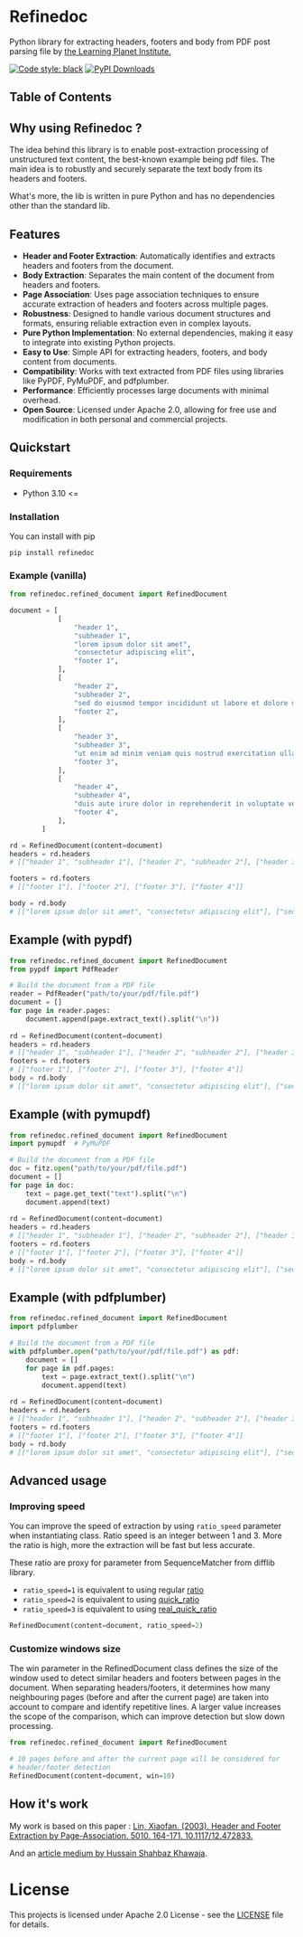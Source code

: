 # Refinedoc
 Python library for extracting headers, footers and body from PDF post parsing file by [the Learning Planet Institute.](https://www.learningplanetinstitute.org/) 

[![Code style: black](https://img.shields.io/badge/code%20style-black-000000.svg)](https://github.com/psf/black) [![PyPI Downloads](https://static.pepy.tech/personalized-badge/refinedoc?period=total&units=INTERNATIONAL_SYSTEM&left_color=ORANGE&right_color=GREEN&left_text=downloads)](https://pepy.tech/projects/refinedoc)

## Table of Contents


## Why using Refinedoc ?
The idea behind this library is to enable post-extraction processing of unstructured text content, the best-known example being pdf files. 
The main idea is to robustly and securely separate the text body from its headers and footers.

What's more, the lib is written in pure Python and has no dependencies other than the standard lib.


## Features
- **Header and Footer Extraction**: Automatically identifies and extracts headers and footers from the document.
- **Body Extraction**: Separates the main content of the document from headers and footers.
- **Page Association**: Uses page association techniques to ensure accurate extraction of headers and footers across multiple pages.
- **Robustness**: Designed to handle various document structures and formats, ensuring reliable extraction even in complex layouts.
- **Pure Python Implementation**: No external dependencies, making it easy to integrate into existing Python projects.
- **Easy to Use**: Simple API for extracting headers, footers, and body content from documents.
- **Compatibility**: Works with text extracted from PDF files using libraries like PyPDF, PyMuPDF, and pdfplumber.
- **Performance**: Efficiently processes large documents with minimal overhead.
- **Open Source**: Licensed under Apache 2.0, allowing for free use and modification in both personal and commercial projects.

## Quickstart
### Requirements
- Python 3.10 <=
### Installation
You can install with pip
```
pip install refinedoc
```
### Example (vanilla)

```python
from refinedoc.refined_document import RefinedDocument

document = [
            [
                "header 1",
                "subheader 1",
                "lorem ipsum dolor sit amet",
                "consectetur adipiscing elit",
                "footer 1",
            ],
            [
                "header 2",
                "subheader 2",
                "sed do eiusmod tempor incididunt ut labore et dolore magna aliqua",
                "footer 2",
            ],
            [
                "header 3",
                "subheader 3",
                "ut enim ad minim veniam quis nostrud exercitation ullamco laboris nisi ut aliquip ex ea commodo consequat",
                "footer 3",
            ],
            [
                "header 4",
                "subheader 4",
                "duis aute irure dolor in reprehenderit in voluptate velit esse cillum dolore eu fugiat nulla pariatur",
                "footer 4",
            ],
        ]

rd = RefinedDocument(content=document)
headers = rd.headers
# [["header 1", "subheader 1"], ["header 2", "subheader 2"], ["header 3", "subheader 3"], ["header 4", "subheader 4"]]

footers = rd.footers
# [["footer 1"], ["footer 2"], ["footer 3"], ["footer 4"]]

body = rd.body
# [["lorem ipsum dolor sit amet", "consectetur adipiscing elit"], ["sed do eiusmod tempor incididunt ut labore et dolore magna aliqua"], ["ut enim ad minim veniam quis nostrud exercitation ullamco laboris nisi ut aliquip ex ea commodo consequat"], ["duis aute irure dolor in reprehenderit in voluptate velit esse cillum dolore eu fugiat nulla pariatur"]]
```

## Example (with pypdf)

```python
from refinedoc.refined_document import RefinedDocument
from pypdf import PdfReader

# Build the document from a PDF file
reader = PdfReader("path/to/your/pdf/file.pdf")
document = []
for page in reader.pages:
    document.append(page.extract_text().split("\n"))
    
rd = RefinedDocument(content=document)
headers = rd.headers
# [["header 1", "subheader 1"], ["header 2", "subheader 2"], ["header 3", "subheader 3"], ["header 4", "subheader 4"]]
footers = rd.footers
# [["footer 1"], ["footer 2"], ["footer 3"], ["footer 4"]]
body = rd.body
# [["lorem ipsum dolor sit amet", "consectetur adipiscing elit"], ["sed do eiusmod tempor incididunt ut labore et dolore magna aliqua"], ["ut enim ad minim veniam quis nostrud exercitation ullamco laboris nisi ut aliquip ex ea commodo consequat"], ["duis aute irure dolor in reprehenderit in voluptate velit esse cillum dolore eu fugiat nulla pariatur"]]
```

## Example (with pymupdf)

```python
from refinedoc.refined_document import RefinedDocument
import pymupdf  # PyMuPDF

# Build the document from a PDF file
doc = fitz.open("path/to/your/pdf/file.pdf")
document = []
for page in doc:
    text = page.get_text("text").split("\n")
    document.append(text)
    
rd = RefinedDocument(content=document)
headers = rd.headers
# [["header 1", "subheader 1"], ["header 2", "subheader 2"], ["header 3", "subheader 3"], ["header 4", "subheader 4"]]
footers = rd.footers
# [["footer 1"], ["footer 2"], ["footer 3"], ["footer 4"]]
body = rd.body
# [["lorem ipsum dolor sit amet", "consectetur adipiscing elit"], ["sed do eiusmod tempor incididunt ut labore et dolore magna aliqua"], ["ut enim ad minim veniam quis nostrud exercitation ullamco laboris nisi ut aliquip ex ea commodo consequat"], ["duis aute irure dolor in reprehenderit in voluptate velit esse cillum dolore eu fugiat nulla pariatur"]]
```

## Example (with pdfplumber)

```python
from refinedoc.refined_document import RefinedDocument
import pdfplumber

# Build the document from a PDF file
with pdfplumber.open("path/to/your/pdf/file.pdf") as pdf:
    document = []
    for page in pdf.pages:
        text = page.extract_text().split("\n")
        document.append(text)
        
rd = RefinedDocument(content=document)
headers = rd.headers
# [["header 1", "subheader 1"], ["header 2", "subheader 2"], ["header 3", "subheader 3"], ["header 4", "subheader 4"]]
footers = rd.footers
# [["footer 1"], ["footer 2"], ["footer 3"], ["footer 4"]]
body = rd.body
# [["lorem ipsum dolor sit amet", "consectetur adipiscing elit"], ["sed do eiusmod tempor incididunt ut labore et dolore magna aliqua"], ["ut enim ad minim veniam quis nostrud exercitation ullamco laboris nisi ut aliquip ex ea commodo consequat"], ["duis aute irure dolor in reprehenderit in voluptate velit esse cillum dolore eu fugiat nulla pariatur"]]
```

## Advanced usage
### Improving speed
You can improve the speed of extraction by using `ratio_speed` parameter when instantiating class.
Ratio speed is an integer between 1 and 3. More the ratio is high, more the extraction will be fast but less accurate.

These ratio are proxy for parameter from SequenceMatcher from difflib library.
- `ratio_speed=1` is equivalent to using regular [ratio](https://docs.python.org/3.12/library/difflib.html#difflib.SequenceMatcher.ratio)
- `ratio_speed=2` is equivalent to using [quick_ratio](https://docs.python.org/3.12/library/difflib.html#difflib.SequenceMatcher.quick_ratio)
- `ratio_speed=3` is equivalent to using [real_quick_ratio](https://docs.python.org/3.12/library/difflib.html#difflib.SequenceMatcher.real_quick_ratio)

```python
RefinedDocument(content=document, ratio_speed=2)
``` 

### Customize windows size
The win parameter in the RefinedDocument class defines the size of the window used to detect similar headers and footers between pages in the document. 
When separating headers/footers, it determines how many neighbouring pages (before and after the current page) are taken into account to compare and identify repetitive lines. 
A larger value increases the scope of the comparison, which can improve detection but slow down processing.

```python
from refinedoc.refined_document import RefinedDocument

# 10 pages before and after the current page will be considered for 
# header/footer detection
RefinedDocument(content=document, win=10)
```
## How it's work

My work is based on this paper : [Lin, Xiaofan. (2003). Header and Footer Extraction by Page-Association. 5010. 164-171. 10.1117/12.472833. ](https://www.researchgate.net/publication/221253782_Header_and_Footer_Extraction_by_Page-Association)

And an [article medium by Hussain Shahbaz Khawaja](https://medium.com/@hussainshahbazkhawaja/paper-implementation-header-and-footer-extraction-by-page-association-3a499b2552ae).

# License
This projects is licensed under Apache 2.0 License - see the [LICENSE](LICENSE) file for details.

